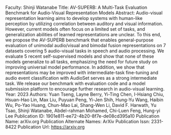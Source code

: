 Faculty: Shinji Watanabe
Title: AV-SUPERB: A Multi-Task Evaluation Benchmark for Audio-Visual Representation Models
Abstract: Audio-visual representation learning aims to develop systems with human-like perception by utilizing correlation between auditory and visual information. However, current models often focus on a limited set of tasks, and generalization abilities of learned representations are unclear. To this end, we propose the AV-SUPERB benchmark that enables general-purpose evaluation of unimodal audio/visual and bimodal fusion representations on 7 datasets covering 5 audio-visual tasks in speech and audio processing. We evaluate 5 recent self-supervised models and show that none of these models generalize to all tasks, emphasizing the need for future study on improving universal model performance. In addition, we show that representations may be improved with intermediate-task fine-tuning and audio event classification with AudioSet serves as a strong intermediate task. We release our benchmark with evaluation code and a model submission platform to encourage further research in audio-visual learning.
Year: 2023
Authors: Yuan Tseng, Layne Berry, Yi-Ting Chen, I-Hsiang Chiu, Hsuan-Hao Lin, Max Liu, Puyuan Peng, Yi-Jen Shih, Hung-Yu Wang, Haibin Wu, Po-Yao Huang, Chun-Mao Lai, Shang-Wen Li, David F. Harwath, Yu Tsao, Shinji Watanabe, Abdel-rahman Mohamed, Chi-Luen Feng, Hung-yi Lee
Publication ID: 1901e811-ee72-4b20-8f7e-de08cd395a10
Publication Name: arXiv.org
Publication Alternate Names: ArXiv
Publication Issn: 2331-8422
Publication Url: https://arxiv.org
